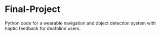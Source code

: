 # Final-Project
Python code for a wearable navigation and object detection system with haptic feedback for deafblind users.
